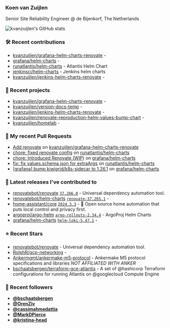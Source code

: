 ### Koen van Zuijlen

Senior Site Reliability Engineer @ de Bijenkorf, The Netherlands

![kvanzuijlen's GitHub stats](https://github-readme-stats.vercel.app/api?username=kvanzuijlen&show=reviews,discussions_started,discussions_answered,prs_merged,prs_merged_percentage&show_icons=true&theme=dark&cache_seconds=86400)

### 🛠️ Recent contributions

- [kvanzuijlen/grafana-helm-charts-renovate](https://github.com/kvanzuijlen/grafana-helm-charts-renovate) - 
- [grafana/helm-charts](https://github.com/grafana/helm-charts) - 
- [runatlantis/helm-charts](https://github.com/runatlantis/helm-charts) - Atlantis Helm Chart
- [jenkinsci/helm-charts](https://github.com/jenkinsci/helm-charts) - Jenkins helm charts
- [kvanzuijlen/jenkins-helm-charts-renovate](https://github.com/kvanzuijlen/jenkins-helm-charts-renovate) - 

### 🌱 Recent projects

- [kvanzuijlen/grafana-helm-charts-renovate](https://github.com/kvanzuijlen/grafana-helm-charts-renovate) - 
- [kvanzuijlen/version-docs-temp](https://github.com/kvanzuijlen/version-docs-temp) - 
- [kvanzuijlen/jenkins-helm-charts-renovate](https://github.com/kvanzuijlen/jenkins-helm-charts-renovate) - 
- [kvanzuijlen/renovate-reproduction-helm-values-bump-chart](https://github.com/kvanzuijlen/renovate-reproduction-helm-values-bump-chart) - 
- [kvanzuijlen/homelab](https://github.com/kvanzuijlen/homelab) - 

### 🚧 My recent Pull Requests

- [Add renovate](https://github.com/kvanzuijlen/grafana-helm-charts-renovate/pull/1) on [kvanzuijlen/grafana-helm-charts-renovate](https://github.com/kvanzuijlen/grafana-helm-charts-renovate)
- [chore: fixed renovate config](https://github.com/runatlantis/helm-charts/pull/367) on [runatlantis/helm-charts](https://github.com/runatlantis/helm-charts)
- [chore: Introduced Renovate (WIP)](https://github.com/grafana/helm-charts/pull/3015) on [grafana/helm-charts](https://github.com/grafana/helm-charts)
- [fix: fix values.schema.json for extraArgs](https://github.com/runatlantis/helm-charts/pull/366) on [runatlantis/helm-charts](https://github.com/runatlantis/helm-charts)
- [[grafana] bump kiwigrid/k8s-sidecar to 1.26.1](https://github.com/grafana/helm-charts/pull/3011) on [grafana/helm-charts](https://github.com/grafana/helm-charts)

### 🚀 Latest releases I've contributed to

- [renovatebot/renovate](https://github.com/renovatebot/renovate) [`37.266.0`](https://github.com/renovatebot/renovate/releases/tag/37.266.0) - Universal dependency automation tool.
- [renovatebot/helm-charts](https://github.com/renovatebot/helm-charts) [`renovate-37.265.1`](https://github.com/renovatebot/helm-charts/releases/tag/renovate-37.265.1) - 
- [home-assistant/core](https://github.com/home-assistant/core) [`2024.3.3`](https://github.com/home-assistant/core/releases/tag/2024.3.3) - :house_with_garden: Open source home automation that puts local control and privacy first.
- [argoproj/argo-helm](https://github.com/argoproj/argo-helm) [`argo-rollouts-2.34.4`](https://github.com/argoproj/argo-helm/releases/tag/argo-rollouts-2.34.4) - ArgoProj Helm Charts
- [grafana/helm-charts](https://github.com/grafana/helm-charts) [`helm-loki-5.47.1`](https://github.com/grafana/helm-charts/releases/tag/helm-loki-5.47.1) - 

### ⭐ Recent Stars

- [renovatebot/renovate](https://github.com/renovatebot/renovate) - Universal dependency automation tool.
- [RolphR/gcp-networking](https://github.com/RolphR/gcp-networking) - 
- [Ankermgmt/ankermake-m5-protocol](https://github.com/Ankermgmt/ankermake-m5-protocol) - Ankermake M5 protocol specifications and libraries *NOT AFFILIATED WITH ANKER*
- [bschaatsbergen/terraform-gce-atlantis](https://github.com/bschaatsbergen/terraform-gce-atlantis) - A set of @hashicorp Terraform configurations for running Atlantis on @googlecloud Compute Engine

### 👀 Recent followers

- [**@bschaatsbergen**](https://github.com/bschaatsbergen)
- [**@OrenZiv**](https://github.com/OrenZiv)
- [**@cassimahmedattia**](https://github.com/cassimahmedattia)
- [**@MarkDPierce**](https://github.com/MarkDPierce)
- [**@kristina-head**](https://github.com/kristina-head)
